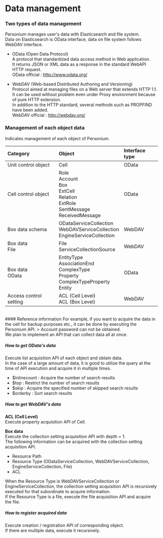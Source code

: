 # Data management
### Two types of data management
Personium manages user's data with Elasticsearch and file system.<br>Data on Elasticsearch is OData interface, data on file system follows WebDAV interface.

* OData (Open Data Protocol)<br>A protocol that standardized data access method in Web application.<br>It returns JSON or XML data as a response in the standard WebAPI HTTP request.<br>OData official : http://www.odata.org/

* WebDAV (Web-based Distributed Authoring and Versioning)<br>Protocol aimed at managing files on a Web server that extends HTTP 1.1.<br>It can be used without problem even under Proxy environment because of pure HTTP extension.<br>In addition to the HTTP standard, several methods such as PROPFIND have been added.<br>WebDAV official : http://webdav.org/

### Management of each object data
Indicates management of each object of Personium.

|Category|Object|Interface type|
|:--|:--|:--|
|Unit control object|Cell|OData|
|Cell control object|Role<br>Account<br>Box<br>ExtCell<br>Relation<br>ExtRole<br>SentMessage<br>ReceivedMessage|OData|
|Box data schema|ODataServiceCollection<br>WebDAVServiceCollection<br>EngineServiceCollection|WebDAV|
|Box data<br>File|File<br>ServiceCollectionSource|WebDAV|
|Box data<br>OData|EntityType<br>AssociationEnd<br>ComplexType<br>Property<br>ComplexTypeProperty<br>Entity|OData|
|Access control setting|ACL (Cell Level)<br>ACL (Box Level)|WebDAV|
<br>
#### Reference information
For example, if you want to acquire the data in the cell for backup purposes etc., it can be done by executing the Personium API.
> Account password can not be obtained.<br>We plan to implement an API that can collect data all at once.

##### How to get OData's data
Execute list acquisition API of each object and obtain data.<br>In the case of a large amount of data, it is good to utilize the query at the time of API execution and acquire it in multiple times.

* $inlinecount : Acquire the number of search results
* $top : Restrict the number of search results
* $skip : Acquire the specified number of skipped search results
* $orderby : Sort search results

##### How to get WebDAV's data
**ACL (Cell Level)**<br>Execute property acquisition API of Cell.<br>

**Box data**<br>Execute the collection setting acquisition API with depth = 1.<br>The following information can be acquired with the collection setting acquisition API.

* Resource Path
* Resource Type (ODataServiceCollection, WebDAVServiceCollection, EngineServiceCollection, File)
* ACL

When the Resource Type is WebDAVServiceCollection or EngineServiceCollection, the collection setting acquisition API is recursively executed for that subordinate to acquire information.<br>If the Resource Type is a file, execute the file acquisition API and acquire the file.

##### How to register acquired data
Execute creation / registration API of corresponding object.<br>If there are multiple data, execute it recursively.
